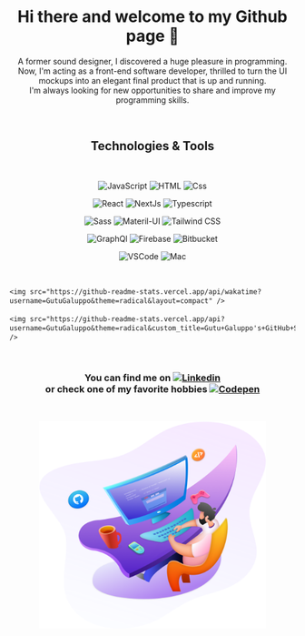 <h1 align="center">Hi there and welcome to my Github page 👋</h1>

<p align="center">
    A former sound designer, I discovered a huge pleasure in programming.<br/>
    Now, I'm acting as a front-end software developer, thrilled to turn the UI mockups into an elegant final product that is up and running.<br/>
    I'm always looking for new opportunities to share and improve my programming skills.
</p>

<br/>

<h2 align="center">Technologies & Tools</h2>
<br/>
<p align='center'>
    <img alt="JavaScript" src="https://img.shields.io/badge/JavaScript-F7DF1E?logo=javascript&logoColor=white&style=flat" />
    <img alt="HTML" src="https://img.shields.io/badge/HTML-E34F26?logo=html5&logoColor=white&style=flat" />
    <img alt="Css" src="https://img.shields.io/badge/CSS-1572B6?logo=css3&logoColor=white&style=flat" />
<p align="center">
    <img alt="React" src="https://img.shields.io/badge/React-55d1f5?logo=react&logoColor=white&style=flat" />
    <img alt="NextJs" src="https://img.shields.io/badge/Next.js-black?logo=next.js&logoColor=white&style=flat" />
    <img alt="Typescript" src="https://img.shields.io/badge/Typescript-255eb2?logo=typescript&logoColor=white&style=flat" />
</p>
<p align="center">
    <img alt="Sass" src="https://img.shields.io/badge/Sass-CC6699?logo=sass&logoColor=white&style=flat" />
    <img alt="Materil-UI" src="https://img.shields.io/badge/Material&#8211UI-0081CB?logo=mui&logoColor=white&style=flat" />
    <img alt="Tailwind CSS" src="https://img.shields.io/badge/Tailwindcss-blue?logo=tailwindcss&logoColor=white&style=flat" />
</p>
<p align="center">
    <img alt="GraphQl" src="https://img.shields.io/badge/GraphQL-E10098?logo=graphql&logoColor=white&style=flat" />
    <img alt="Firebase" src="https://img.shields.io/badge/Firebase-FFCA28?logo=firebase&logoColor=white&style=flat" />
    <img alt="Bitbucket" src="https://img.shields.io/badge/Bitbuket-0052CC?logo=bitbucket&logoColor=white&style=flat" />
</p>
<p align="center">
  <img alt="VSCode" src="https://img.shields.io/badge/VSCode-007ACC?logo=visualstudiocode&logoColor=white&style=flat" />
  <img alt="Mac" src="https://img.shields.io/badge/macOS-000000?logo=macos&logoColor=white&style=flat" />
</p>

<br/>

<p align="center">
<!--   [![Anurag's GitHub stats](https://github-readme-stats.vercel.app/api?username=GutuGaluppo&show_icons=true&theme=radical)](https://github.com/anuraghazra/github-readme-stats)
   -->
<!--   <img
  src="https://github-readme-stats.vercel.app/api?username=GutuGaluppo&title_color=fc438c&icon_color=e9ca45&text_color=a8fdf5&bg_color=45,000000,292f34&custom_title=Gutu+Galuppo's+GitHub+Stats&show_icons=true"
/> -->

    <img src="https://github-readme-stats.vercel.app/api/wakatime?username=GutuGaluppo&theme=radical&layout=compact" />
    
    <img src="https://github-readme-stats.vercel.app/api?username=GutuGaluppo&theme=radical&custom_title=Gutu+Galuppo's+GitHub+Stats&show_icons=false" />
    

</p>

<br/>

<h3 align="center">
  You can find me on
    <a href="https://www.linkedin.com/in/augusto-galuppo-b687b824/">
    <img
      alt="Linkedin"
      src="https://img.shields.io/badge/Linkedin-000?logo=linkedin&logoColor=white"
    />
  </a>
    <br/>
    or check one of my favorite hobbies
  <a href="https://codepen.io/gutugaluppo">
    <img
      alt="Codepen"
      src="https://img.shields.io/badge/Codepen-000000?logo=codepen&logoColor=white"
    />
  </a>  
</h3>
<br/>
<p align="center">
  <img src="/PngItem_42822.png" alt="frontend-ilustration" width="400" />
</p>




<!-- Some refs -->

<!-- 
https://simpleicons.org/?q=codepen
https://aleksandarpopovic.com/Easiest-way-to-set-up-your-Github-profile-page/ 
https://github.com/anuraghazra/github-readme-stats
https://towardsdatascience.com/build-a-stunning-readme-for-your-github-profile-9b80434fe5d7
https://github.com/abhisheknaiidu
-->
